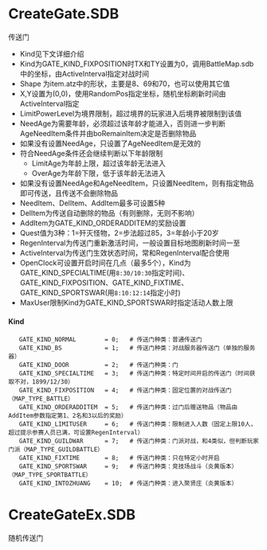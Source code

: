 # CreateGate.SDB

传送门

- Kind见下文详细介绍
- Kind为GATE_KIND_FIXPOSITION时TX和TY设置为0，调用BattleMap.sdb中的坐标，由ActiveInterval指定对战时间
- Shape 为item.atz中的形状，主要是8、69和70，也可以使用其它值
- X,Y设置为(0,0)，使用RandomPos指定坐标，随机坐标刷新时间由ActiveInterval指定
- LimitPowerLevel为境界限制，超过境界的玩家进入后境界被限制到该值
- NeedAge为需要年龄，必须超过该年龄才能进入，否则进一步判断AgeNeedItem条件并由boRemainItem决定是否删除物品
- 如果没有设置NeedAge，只设置了AgeNeedItem是无效的
- 符合NeedAge条件还会继续判断以下年龄限制
  - LimitAge为年龄上限，超过该年龄无法进入
  - OverAge为年龄下限，低于该年龄无法进入
- 如果没有设置NeedAge和AgeNeedItem，只设置NeedItem，则有指定物品即可传送，且传送不会删除物品
- NeedItem、DelItem、AddItem最多可设置5种
- DelItem为传送自动删除的物品（有则删除，无则不影响）
- AddItem为GATE_KIND_ORDERADDITEM的奖励设置
- Quest值为3种：1=歼灭怪物，2=步法超过85，3=年龄小于20岁
- RegenInterval为传送门重新激活时间，一般设置目标地图刷新时间一至
- ActiveInterval为传送门生效状态时间，常和RegenInterval配合使用
- OpenClock可设置开启时间在几点（最多5个），Kind为GATE_KIND_SPECIALTIME(用`8:30/10:30`指定时间)、GATE_KIND_FIXPOSITION、GATE_KIND_FIXTIME、GATE_KIND_SPORTSWAR(用`8:10:12:14`指定小时)
- MaxUser限制Kind为GATE_KIND_SPORTSWAR时指定活动人数上限

#### Kind

```
   GATE_KIND_NORMAL        = 0;   # 传送门种类：普通传送门
   GATE_KIND_BS            = 1;   # 传送门种类：对战服务器传送门（单独的服务器）
   GATE_KIND_DOOR          = 2;   # 传送门种类：门
   GATE_KIND_SPECIALTIME   = 3;   # 传送门种类：特定时间开启的传送门（时间获取不对，1899/12/30）
   GATE_KIND_FIXPOSITION   = 4;   # 传送门种类：固定位置的对战传送门（MAP_TYPE_BATTLE）
   GATE_KIND_ORDERADDITEM  = 5;   # 传送门种类：过门后赠送物品（物品由AddItem参数指定第1、2名和3以后的奖励）
   GATE_KIND_LIMITUSER     = 6;   # 传送门种类：限制进入人数（固定上限10人，超过提示参赛人员已满，可设置RegenInterval）
   GATE_KIND_GUILDWAR      = 7;   # 传送门种类：门派对战，和4类似，但判断玩家门派（MAP_TYPE_GUILDBATTLE）
   GATE_KIND_FIXTIME       = 8;   # 传送门种类：只在特定小时开启
   GATE_KIND_SPORTSWAR     = 9;   # 传送门种类：竞技场战斗（炎黄版本）（MAP_TYPE_SPORTBATTLE）
   GATE_KIND_INTOZHUANG    = 10;  # 传送门种类：进入聚贤庄（炎黄版本）
```

# CreateGateEx.SDB

随机传送门